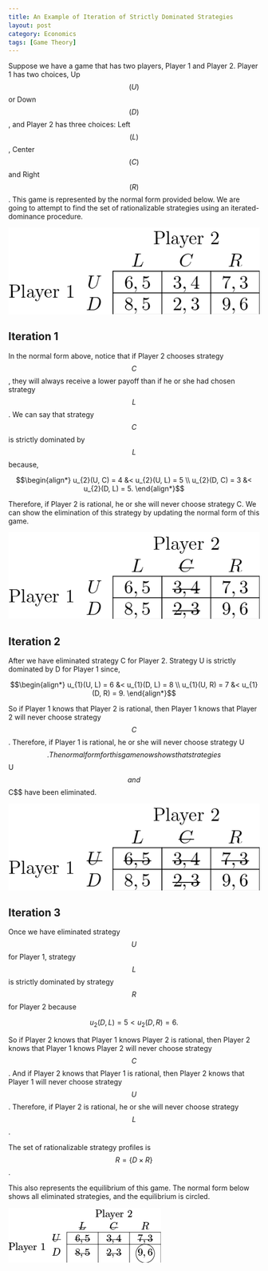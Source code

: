 ```yaml
---
title: An Example of Iteration of Strictly Dominated Strategies
layout: post
category: Economics
tags: [Game Theory]
---
```


Suppose we have a game that has two players, Player 1 and Player 2.
Player 1 has two choices, Up $$(U)$$ or Down $$(D)$$, and Player 2
has three choices: Left $$(L)$$, Center $$(C)$$ and Right $$(R)$$.
This game is represented by the normal form
provided below. We are going to attempt to find the set of rationalizable 
strategies using an iterated-dominance procedure.

![normal form of game](/images/game.png)

## Iteration 1

In the normal form above, notice that if Player 2 chooses 
strategy $$C$$, they will always receive a lower payoff than if
he or she had chosen strategy $$L$$. We can say that strategy
$$C$$ is strictly dominated by $$L$$ because,

$$\begin{align*}
 u_{2}(U, C) = 4 &< u_{2}(U, L) = 5 \\
 u_{2}(D, C) = 3 &< u_{2}(D, L) = 5.   
 \end{align*}$$
 
Therefore, if Player 2 is rational, he or she will never choose strategy C.
We can show the elimination of this strategy by updating
the normal form of this game.

![normal form after first iteration](/images/game1.png)

## Iteration 2

After we have eliminated strategy C for Player 2. Strategy U is strictly
dominated by D for Player 1 since,

$$\begin{align*}
 u_{1}(U, L) = 6 &< u_{1}(D, L) = 8 \\
 u_{1}(U, R) = 7 &< u_{1}(D, R) = 9.   
\end{align*}$$

So if Player 1 knows that Player 2 is rational, then Player 1 knows
that Player 2 will never choose strategy $$C$$. Therefore, if Player 1 
is rational, he or she will never choose strategy U$$. 
The normal form for this game now shows that strategies $$U$$ and $$C$$ 
have been eliminated.

![normal form after second iteration](/images/game2.png)


## Iteration 3

Once we have eliminated strategy $$U$$ for Player 1, strategy $$L$$ is
strictly dominated by strategy $$R$$ for Player 2 because

$$ u_{2}(D, L) = 5 < u_{2}(D, R) = 6. $$

So if Player 2 knows that Player 1 knows Player 2 is rational, then
Player 2 knows that Player 1 knows Player 2 will never choose strategy
$$C$$. And if Player 2 knows that Player 1 is rational, then
Player 2 knows that Player 1 will never choose strategy $$U$$. Therefore,
if Player 2 is rational, he or she will never choose strategy $$L$$.

The set of rationalizable strategy profiles is 
$$R = \{D \times R\}$$. 

This also represents the equilibrium of this game. The normal form below
shows all eliminated strategies, and the equilibrium
is circled.

![normal form after third iteration](/images/game3.png)
